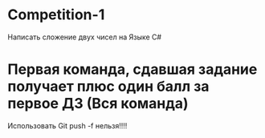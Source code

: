 # Competition-1

Написать сложение двух чисел на Языке С#
<h1> Первая команда, сдавшая задание получает плюс один балл за первое ДЗ (Вся команда)</h1>

Использовать Git push -f нельзя!!!!
